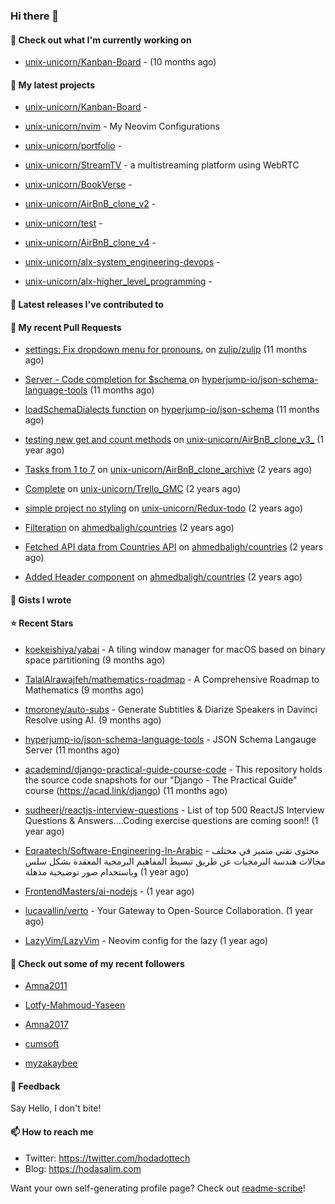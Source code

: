 ### Hi there 👋

#### 👷 Check out what I'm currently working on



- [unix-unicorn/Kanban-Board](https://github.com/unix-unicorn/Kanban-Board) -  (10 months ago)

#### 🌱 My latest projects



- [unix-unicorn/Kanban-Board](https://github.com/unix-unicorn/Kanban-Board) - 

- [unix-unicorn/nvim](https://github.com/unix-unicorn/nvim) - My Neovim Configurations 

- [unix-unicorn/portfolio](https://github.com/unix-unicorn/portfolio) - 

- [unix-unicorn/StreamTV](https://github.com/unix-unicorn/StreamTV) - a multistreaming platform using WebRTC

- [unix-unicorn/BookVerse](https://github.com/unix-unicorn/BookVerse) - 

- [unix-unicorn/AirBnB_clone_v2](https://github.com/unix-unicorn/AirBnB_clone_v2) - 

- [unix-unicorn/test](https://github.com/unix-unicorn/test) - 

- [unix-unicorn/AirBnB_clone_v4](https://github.com/unix-unicorn/AirBnB_clone_v4) - 

- [unix-unicorn/alx-system_engineering-devops](https://github.com/unix-unicorn/alx-system_engineering-devops) - 

- [unix-unicorn/alx-higher_level_programming](https://github.com/unix-unicorn/alx-higher_level_programming) - 


#### 🔭 Latest releases I've contributed to



#### 🔨 My recent Pull Requests



- [settings: Fix dropdown menu for pronouns.](https://github.com/zulip/zulip/pull/29320) on [zulip/zulip](https://github.com/zulip/zulip) (11 months ago)

- [Server - Code completion for $schema ](https://github.com/hyperjump-io/json-schema-language-tools/pull/27) on [hyperjump-io/json-schema-language-tools](https://github.com/hyperjump-io/json-schema-language-tools) (11 months ago)

- [loadSchemaDialects function](https://github.com/hyperjump-io/json-schema/pull/53) on [hyperjump-io/json-schema](https://github.com/hyperjump-io/json-schema) (11 months ago)

- [testing new get and count methods](https://github.com/unix-unicorn/AirBnB_clone_v3_/pull/1) on [unix-unicorn/AirBnB_clone_v3_](https://github.com/unix-unicorn/AirBnB_clone_v3_) (1 year ago)

- [Tasks from 1 to 7](https://github.com/unix-unicorn/AirBnB_clone_archive/pull/3) on [unix-unicorn/AirBnB_clone_archive](https://github.com/unix-unicorn/AirBnB_clone_archive) (2 years ago)

- [Complete](https://github.com/unix-unicorn/Trello_GMC/pull/1) on [unix-unicorn/Trello_GMC](https://github.com/unix-unicorn/Trello_GMC) (2 years ago)

- [simple project no styling](https://github.com/unix-unicorn/Redux-todo/pull/1) on [unix-unicorn/Redux-todo](https://github.com/unix-unicorn/Redux-todo) (2 years ago)

- [Filteration](https://github.com/ahmedbaligh/countries/pull/8) on [ahmedbaligh/countries](https://github.com/ahmedbaligh/countries) (2 years ago)

- [Fetched API data from Countries API](https://github.com/ahmedbaligh/countries/pull/6) on [ahmedbaligh/countries](https://github.com/ahmedbaligh/countries) (2 years ago)

- [Added Header component](https://github.com/ahmedbaligh/countries/pull/5) on [ahmedbaligh/countries](https://github.com/ahmedbaligh/countries) (2 years ago)


#### 📓 Gists I wrote



#### ⭐ Recent Stars



- [koekeishiya/yabai](https://github.com/koekeishiya/yabai) - A tiling window manager for macOS based on binary space partitioning (9 months ago)

- [TalalAlrawajfeh/mathematics-roadmap](https://github.com/TalalAlrawajfeh/mathematics-roadmap) - A Comprehensive Roadmap to Mathematics (9 months ago)

- [tmoroney/auto-subs](https://github.com/tmoroney/auto-subs) - Generate Subtitles &amp; Diarize Speakers in Davinci Resolve using AI. (9 months ago)

- [hyperjump-io/json-schema-language-tools](https://github.com/hyperjump-io/json-schema-language-tools) - JSON Schema Langauge Server (11 months ago)

- [academind/django-practical-guide-course-code](https://github.com/academind/django-practical-guide-course-code) - This repository holds the source code snapshots for our &#34;Django - The Practical Guide&#34; course (https://acad.link/django) (11 months ago)

- [sudheerj/reactjs-interview-questions](https://github.com/sudheerj/reactjs-interview-questions) - List of top 500 ReactJS Interview Questions &amp; Answers....Coding exercise questions are coming soon!! (1 year ago)

- [Eqraatech/Software-Engineering-In-Arabic](https://github.com/Eqraatech/Software-Engineering-In-Arabic) - محتوى تقني متميز في مختلف مجالات هندسة البرمجيات عن طريق تبسيط المفاهيم البرمجية المعقدة بشكل سلس وباستخدام صور توضيحية مذهلة (1 year ago)

- [FrontendMasters/ai-nodejs](https://github.com/FrontendMasters/ai-nodejs) -  (1 year ago)

- [lucavallin/verto](https://github.com/lucavallin/verto) - Your Gateway to Open-Source Collaboration. (1 year ago)

- [LazyVim/LazyVim](https://github.com/LazyVim/LazyVim) - Neovim config for the lazy (1 year ago)


#### 👯 Check out some of my recent followers



- [Amna2011](https://github.com/Amna2011)

- [Lotfy-Mahmoud-Yaseen](https://github.com/Lotfy-Mahmoud-Yaseen)

- [Amna2017](https://github.com/Amna2017)

- [cumsoft](https://github.com/cumsoft)

- [myzakaybee](https://github.com/myzakaybee)

#### 💬 Feedback

Say Hello, I don't bite!

#### 📫 How to reach me

- Twitter: https://twitter.com/hodadottech
- Blog: https://hodasalim.com

Want your own self-generating profile page? Check out [readme-scribe](https://github.com/muesli/readme-scribe)!


